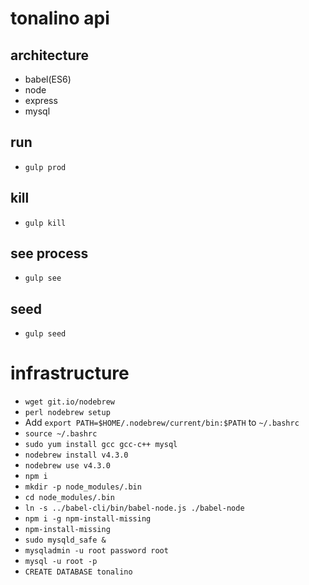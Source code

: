 # tonalino api

## architecture
- babel(ES6)
- node
- express
- mysql

## run
- `gulp prod`

## kill
- `gulp kill`

## see process
- `gulp see`

## seed
- `gulp seed`

# infrastructure
- `wget git.io/nodebrew`
- `perl nodebrew setup`
- Add `export PATH=$HOME/.nodebrew/current/bin:$PATH` to `~/.bashrc`
- `source ~/.bashrc`
- `sudo yum install gcc gcc-c++ mysql`
- `nodebrew install v4.3.0`
- `nodebrew use v4.3.0`
- `npm i`
- `mkdir -p node_modules/.bin`
- `cd node_modules/.bin`
- `ln -s ../babel-cli/bin/babel-node.js ./babel-node`
- `npm i -g npm-install-missing`
- `npm-install-missing`
- `sudo mysqld_safe &`
- `mysqladmin -u root password root`
- `mysql -u root -p`
- `CREATE DATABASE tonalino`
